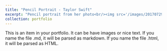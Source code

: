```yaml
---
title: "Pencil Portrait - Taylor Swift"
excerpt: "Pencil portrait from her photo<br/><img src='/images/20170729_193849.jpg'>"
collection: portfolio
---
```


This is an item in your portfolio. It can be have images or nice text. If you name the file .md, it will be parsed as markdown. If you name the file .html, it will be parsed as HTML. 
